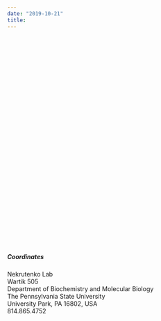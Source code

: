 ```yaml
---
date: "2019-10-21"
title:
---
```



<style>
    #map{ height: 480px }
</style>
<link rel="stylesheet" href="https://unpkg.com/leaflet@1.5.1/dist/leaflet.css"
   integrity="sha512-xwE/Az9zrjBIphAcBb3F6JVqxf46+CDLwfLMHloNu6KEQCAWi6HcDUbeOfBIptF7tcCzusKFjFw2yuvEpDL9wQ=="
   crossorigin=""/>
<script src="https://unpkg.com/leaflet@1.5.1/dist/leaflet.js"
   integrity="sha512-GffPMF3RvMeYyc1LWMHtK8EbPv0iNZ8/oTtHPx9/cc2ILxQ+u905qIwdpULaqDkyBKgOaB57QTMg7ztg8Jm2Og=="
   crossorigin=""></script>
<script type="text/javascript" src="http://maps.stamen.com/js/tile.stamen.js?v1.3.0"></script>



<div class="card mb-3">
  <div id="map"></div>
  <div class="card-body">
    <h5 class="card-title">Coordinates</h5>
    <p class="card-text">
    Nekrutenko Lab<br>
    Wartik 505<br>
    Department of Biochemistry and Molecular Biology<br>
    The Pennsylvania State University<br>
    University Park, PA 16802, USA<br>
    814.865.4752<br>
  </p>
    <a href="mailto:anton@nekrut.org" target="_blank" class="btn btn-secondary"><i data-feather="send"></i></a>
  </div>
</div>

<script>
// replace "toner" here with "terrain" or "watercolor"
var layer = new L.StamenTileLayer("terrain");
var map = new L.Map("map", {
center: new L.LatLng(40.79988, -77.86244),
zoom: 16
});
var marker = L.marker([40.79988, -77.86259]).addTo(map);
map.addLayer(layer);
marker.bindPopup("<b>AN Lab</b><br>Wartik 505").openPopup();
</script>
